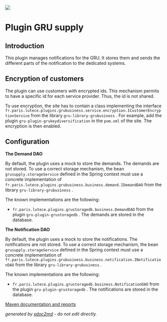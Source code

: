 ![](http://dev.lutece.paris.fr/jenkins/buildStatus/icon?job=gru-plugin-grusupply-deploy)
# Plugin GRU supply

## Introduction

This plugin manages notifications for the GRU. It stores them and sends the different parts of the notification to the dedicated systems.

## Encryption of customers

The plugin can use customers with encrypted ids. This mechanism permits to have a specific id for each service provider. Thus, the id is not shared.

To use encryption, the site has to contain a class implementing the interface `fr.paris.lutece.plugins.grubusiness.service.encryption.ICustomerEncryptionService` from the library `gru-library-grubusiness` . For example, add the plugin `gru-plugin-grukeydiversification` in the `pom.xml` of the site. The encryption is then enabled.

## Configuration

 **The Demand DAO** 

By default, the plugin uses a mock to store the demands. The demands are not stored. To use a correct storage mechanism, the bean `grusupply.storageService` defined in the Spring context must use a concrete implementation of `fr.paris.lutece.plugins.grubusiness.business.demand.IDemandDAO` from the library `gru-library-grubusiness` .

The known implementations are the following:
 
*  `fr.paris.lutece.plugins.grustoragedb.business.DemandDAO` from the plugin `gru-plugin-grustoragedb` . The demands are stored in the database.


 **The Notification DAO** 

By default, the plugin uses a mock to store the notifications. The notifications are not stored. To use a correct storage mechanism, the bean `grusupply.storageService` defined in the Spring context must use a concrete implementation of `fr.paris.lutece.plugins.grubusiness.business.notification.INotificationDAO` from the library `gru-library-grubusiness` .

The known implementations are the following:
 
*  `fr.paris.lutece.plugins.grustoragedb.business.NotificationDAO` from the plugin `gru-plugin-grustoragedb` . The notifications are stored in the database.



[Maven documentation and reports](http://dev.lutece.paris.fr/plugins/plugin-grusupply/)



 *generated by [xdoc2md](https://github.com/lutece-platform/tools-maven-xdoc2md-plugin) - do not edit directly.*